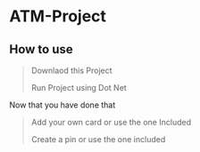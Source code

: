 # ATM-Project
## How to use

> Downlaod this Project
>
> Run Project using Dot Net

Now that you have done that

> Add your own card or use the one Included
>
> Create a pin or use the one included
